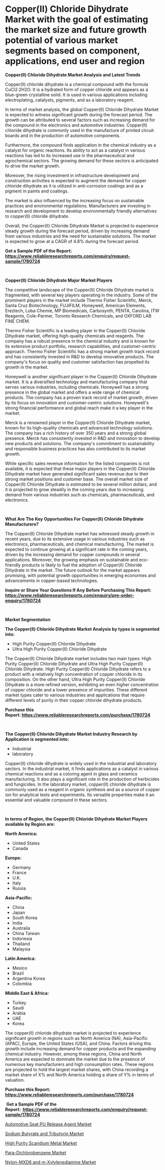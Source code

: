 <p><h1>Copper(II) Chloride Dihydrate Market with the goal of estimating the market size and future growth potential of various market segments based on component, applications, end user and region</h1></p><p><strong>Copper(II) Chloride Dihydrate Market Analysis and Latest Trends</strong></p>
<p><p>Copper(II) chloride dihydrate is a chemical compound with the formula CuCl2·2H2O. It is a hydrated form of copper chloride and appears as a blue-green crystalline solid. It is used in various applications including electroplating, catalysts, pigments, and as a laboratory reagent.</p><p>In terms of market analysis, the global Copper(II) Chloride Dihydrate Market is expected to witness significant growth during the forecast period. The growth can be attributed to several factors such as increasing demand for the compound in the electronics and automotive industries. Copper(II) chloride dihydrate is commonly used in the manufacture of printed circuit boards and in the production of automotive components.</p><p>Furthermore, the compound finds application in the chemical industry as a catalyst for organic reactions. Its ability to act as a catalyst in various reactions has led to its increased use in the pharmaceutical and agrochemical sectors. The growing demand for these sectors is anticipated to drive the market growth.</p><p>Moreover, the rising investment in infrastructure development and construction activities is expected to augment the demand for copper chloride dihydrate as it is utilized in anti-corrosion coatings and as a pigment in paints and coatings.</p><p>The market is also influenced by the increasing focus on sustainable practices and environmental regulations. Manufacturers are investing in research and development to develop environmentally friendly alternatives to copper(II) chloride dihydrate.</p><p>Overall, the Copper(II) Chloride Dihydrate Market is projected to experience steady growth during the forecast period, driven by increasing demand from various industries and the need for sustainable solutions. The market is expected to grow at a CAGR of 4.8% during the forecast period.</p></p>
<p><strong>Get a Sample PDF of the Report:&nbsp; <a href="https://www.reliableresearchreports.com/enquiry/request-sample/1780724">https://www.reliableresearchreports.com/enquiry/request-sample/1780724</a></strong></p>
<p>&nbsp;</p>
<p><strong>Copper(II) Chloride Dihydrate Major Market Players</strong></p>
<p><p>The competitive landscape of the Copper(II) Chloride Dihydrate market is fragmented, with several key players operating in the industry. Some of the prominent players in the market include Thermo Fisher Scientific, Merck, Santa Cruz Biotechnology, FUJIFILM, Honeywell, American Elements, Ereztech, Loba Chemie, MP Biomedicals, Carbosynth, PENTA, Carolina, ITW Reagents, Cole-Parmer, Toronto Research Chemicals, and OXFORD LAB FINE CHEM.</p><p>Thermo Fisher Scientific is a leading player in the Copper(II) Chloride Dihydrate market, offering high-quality chemicals and reagents. The company has a robust presence in the chemical industry and is known for its extensive product portfolio, research capabilities, and customer-centric approach. Thermo Fisher Scientific has a strong market growth track record and has consistently invested in R&D to develop innovative products. The company's focus on quality and customer satisfaction has propelled its growth in the market.</p><p>Honeywell is another significant player in the Copper(II) Chloride Dihydrate market. It is a diversified technology and manufacturing company that serves various industries, including chemicals. Honeywell has a strong presence in the global market and offers a wide range of chemical products. The company has a proven track record of market growth, driven by its focus on innovation and customer-centric solutions. Honeywell's strong financial performance and global reach make it a key player in the market.</p><p>Merck is a renowned player in the Copper(II) Chloride Dihydrate market, known for its high-quality chemicals and advanced technology solutions. The company has a rich history of over 350 years and a strong global presence. Merck has consistently invested in R&D and innovation to develop new products and solutions. The company's commitment to sustainability and responsible business practices has also contributed to its market growth.</p><p>While specific sales revenue information for the listed companies is not available, it is expected that these major players in the Copper(II) Chloride Dihydrate market have generated significant sales revenue due to their strong market positions and customer base. The overall market size of Copper(II) Chloride Dihydrate is estimated to be several million dollars, and it is projected to grow steadily in the coming years due to increasing demand from various industries such as chemicals, pharmaceuticals, and electronics.</p></p>
<p>&nbsp;</p>
<p><strong>What Are The Key Opportunities For Copper(II) Chloride Dihydrate Manufacturers?</strong></p>
<p><p>The Copper(II) Chloride Dihydrate market has witnessed steady growth in recent years, due to its extensive usage in various industries such as electronics, pharmaceuticals, and chemical manufacturing. The market is expected to continue growing at a significant rate in the coming years, driven by the increasing demand for copper compounds in several applications. Moreover, the growing emphasis on sustainable and eco-friendly products is likely to fuel the adoption of Copper(II) Chloride Dihydrate in the market. The future outlook for the market appears promising, with potential growth opportunities in emerging economies and advancements in copper-based technologies.</p></p>
<p><strong>Inquire or Share Your Questions If Any Before Purchasing This Report: <a href="https://www.reliableresearchreports.com/enquiry/pre-order-enquiry/1780724">https://www.reliableresearchreports.com/enquiry/pre-order-enquiry/1780724</a></strong></p>
<p>&nbsp;</p>
<p><strong>Market Segmentation</strong></p>
<p><strong>The Copper(II) Chloride Dihydrate Market Analysis by types is segmented into:</strong></p>
<p><ul><li>High Purity Copper(II) Chloride Dihydrate</li><li>Ultra High Purity Copper(II) Chloride Dihydrate</li></ul></p>
<p><p>The Copper(II) Chloride Dihydrate market includes two main types: High Purity Copper(II) Chloride Dihydrate and Ultra High Purity Copper(II) Chloride Dihydrate. High Purity Copper(II) Chloride Dihydrate refers to a product with a relatively high concentration of copper chloride in its composition. On the other hand, Ultra High Purity Copper(II) Chloride Dihydrate is a more refined version, exhibiting an even higher concentration of copper chloride and a lower presence of impurities. These different market types cater to various industries and applications that require different levels of purity in their copper chloride dihydrate products.</p></p>
<p><strong>Purchase this Report:&nbsp;<a href="https://www.reliableresearchreports.com/purchase/1780724">https://www.reliableresearchreports.com/purchase/1780724</a></strong></p>
<p>&nbsp;</p>
<p><strong>The Copper(II) Chloride Dihydrate Market Industry Research by Application is segmented into:</strong></p>
<p><ul><li>Industrial</li><li>laboratory</li></ul></p>
<p><p>Copper(II) chloride dihydrate is widely used in the industrial and laboratory sectors. In the industrial market, it finds applications as a catalyst in various chemical reactions and as a coloring agent in glass and ceramics manufacturing. It also plays a significant role in the production of herbicides and fungicides. In the laboratory market, copper(II) chloride dihydrate is commonly used as a reagent in organic synthesis and as a source of copper ion for analytical tests and experiments. Its versatile properties make it an essential and valuable compound in these sectors.</p></p>
<p>&nbsp;</p>
<p><strong>In terms of Region, the Copper(II) Chloride Dihydrate Market Players available by Region are:</strong></p>
<p>
    <p> <strong> North America: </strong>
        <ul>
            <li>United States</li>
            <li>Canada</li>
        </ul>
        </p> 
    <p> <strong> Europe: </strong>
        <ul>
            <li>Germany</li>
            <li>France</li>
            <li>U.K.</li>
            <li>Italy</li>
            <li>Russia</li>
        </ul>
        </p> 
    <p> <strong> Asia-Pacific: </strong>
        <ul>
            <li>China</li>
            <li>Japan</li>
            <li>South Korea</li>
            <li>India</li>
            <li>Australia</li>
            <li>China Taiwan</li>
            <li>Indonesia</li>
            <li>Thailand</li>
            <li>Malaysia</li>
        </ul>
        </p> 
    <p> <strong> Latin America: </strong>
        <ul>
            <li>Mexico</li>
            <li>Brazil</li>
            <li>Argentina Korea</li>
            <li>Colombia</li>
        </ul>
        </p> 
    <p> <strong> Middle East & Africa: </strong>
        <ul>
            <li>Turkey</li>
            <li>Saudi</li>
            <li>Arabia</li>
            <li>UAE</li>
            <li>Korea</li>
        </ul>
    </p>
    </p>
<p><p>The copper(ll) chloride dihydrate market is projected to experience significant growth in regions such as North America (NA), Asia-Pacific (APAC), Europe, the United States (USA), and China. Factors driving this growth include increasing demand for copper products and the expanding chemical industry. However, among these regions, China and North America are expected to dominate the market due to the presence of numerous key manufacturers and high consumption rates. These regions are projected to hold the largest market shares, with China recording a market share of X% and North America holding a share of Y% in terms of valuation.</p></p>
<p><strong>Purchase this Report: <a href="https://www.reliableresearchreports.com/purchase/1780724">https://www.reliableresearchreports.com/purchase/1780724</a></strong></p>
<p>&nbsp;<strong>Get a Sample PDF of the Report:&nbsp;&nbsp;<a href="https://www.reliableresearchreports.com/enquiry/request-sample/1780724">https://www.reliableresearchreports.com/enquiry/request-sample/1780724</a></strong></p>
<p><strong></strong></p>
<p><p><a href="https://github.com/mahnoor2003/Market-Research-Report-List-1/blob/main/automotive-seat-pu-release-agent-market.md">Automotive Seat PU Release Agent Market</a></p><p><a href="https://github.com/abdelrhmankishk22/Market-Research-Report-List-1/blob/main/sodium-butyrate-and-tributyrin-market.md">Sodium Butyrate and Tributyrin Market</a></p><p><a href="https://github.com/provorikovar/Market-Research-Report-List-1/blob/main/high-purity-scandium-metal-market.md">High Purity Scandium Metal Market</a></p><p><a href="https://github.com/aliciawhite5576/Market-Research-Report-List-1/blob/main/para-dichlorobenzene-market.md">Para-Dichlorobenzene Market</a></p><p><a href="https://github.com/marloy8/Market-Research-Report-List-1/blob/main/nylon-mxd6-and-m-xylylenediamine-market.md">Nylon-MXD6 and m-Xylylenediamine Market</a></p></p>